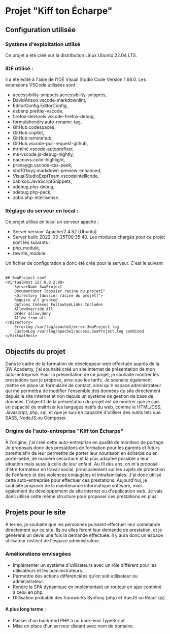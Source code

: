 # Projet "Kiff ton Écharpe"

## Configuration utilisée

### Système d'exploitation utilisé

Ce projet a été créé sur la distribution Linux Ubuntu 22.04 LTS.

### IDE utilisé :

Il a été édité à l'aide de l'IDE Visual Studio Code Version 1.68.0.
Les extensions VSCode utilisées sont :

- accessibility-snippets.accessibility-snippets,
- DavidAnson.vscode-markdownlint,
- EditorConfig.EditorConfig,
- esbenp.prettier-vscode,
- firefox-devtools.vscode-firefox-debug,
- formulahendry.auto-rename-tag,
- GitHub.codespaces,
- GitHub.copilot,
- GitHub.remotehub,
- GitHub.vscode-pull-request-github,
- mrmlnc.vscode-autoprefixer,
- ms-vscode.js-debug-nightly,
- naumovs.color-highlight,
- pranaygp.vscode-css-peek,
- shd101wyy.markdown-preview-enhanced,
- VisualStudioExptTeam.vscodeintellicode,
- xabikos.JavaScriptSnippets,
- xdebug.php-debug,
- xdebug.php-pack,
- zobo.php-intellisense.

### Réglage du serveur en local :

Ce projet utilise en local un serveur apache :

- Server version: Apache/2.4.52 (Ubuntu)
- Server built: 2022-03-25T00:35:40.
  Les modules chargés pour ce projet sont les suivants :
- php_module,
- rewrite_module.

Un fichier de configuration a donc été créé pour le serveur. C'est le suivant :

```
## 3waProject.conf
<VirtualHost 127.0.0.2:80>
    ServerName 3waProject
    DocumentRoot [dossier racine du projet]"
    <Directory [dossier racine du projet]">
    Require all granted
    Options Indexes FollowSymLinks Includes
    AllowOverride All
    Order allow,deny
    Allow from all
</Directory>
    ErrorLog /var/log/apache2/error.3waProject.log
    CustomLog /var/log/apache2/access.3waProject.log combined
</VirtualHost>
```

## Objectifs du projet

Dans le cadre de la formation de développeur web effectuée auprès de la 3W Academy, j'ai souhaité créé un site internet de présentation de mon auto-entreprise.
Pour la présentation de ce projet, je souhaite montrer les prestations que je propose, ainsi que les tarifs.
Je souhaite également mettre en place un formulaire de contact, ainsi qu'n espace administrateur qui me permettra de modifier l'ensemble des données du site directement depuis le site internet et non depuis un système de gestion de base de données.
L'objectif de la présentation du projet est de montrer que je suis en capacité de maîtriser les langages natifs du web, comme le HTML/CSS, Javascript, php, sql, et que je suis en capacité d'utiliser des outils tels que SASS, NodeJS ou Composer.

### Origine de l'auto-entreprise "Kiff ton Écharpe"

À l'origine, j'ai créé cette auto-entreprise en qualité de moniteur de portage. Je proposais donc des prestations de formation pour les parents et futurs parents afin de leur permettre de porter leur nourisson en écharpe ou en porte-bébé, de manière sécuritaire et la plus adaptée possible à leur situation mais aussi à celle de leur enfant.
Au fil des ans, on m'a proposé d'être formateur en travail social, principalement sur les sujets de protection de l'enfance et des violences conjugales et intrafamiliales. J'ai donc utilisé cette auto-entreprise pour effectuer ces prestations.
Aujourd'hui, je souhaite proposer de la maintenance informatique software, mais également du développement de site internet ou d'application web. Je vais donc utilisé cette même structure pour proposer ces prestations en plus.

## Projets pour le site

À terme, je souhaite que les personnes puissent effectuer leur commande directement sur ce site. Ils ou elles feront leur demande de prestation, et je génèrerai un devis une fois la demande effectuée. Il y aura donc un espace utilisateur distinct de l'espace administrateur.

### Améliorations envisagées

- Implémenter un système d'utilisateurs avec un rôle différent pour les utilisateurs et les administrateurs.
- Permettre des actions différenciées qu'on soit utilisateur ou administrateur.
- Rendre la SPA dynamique en implémentant un routeur en ajax combiné à celui en php.
- Utilisation probable des framworks Synfony (php) et VueJS ou React (js)

#### A  plus long terme :

- Passer d'un back-end PHP à un back-end TypeScript
- Mise en place d'un serveur distant avec nom de domaine.